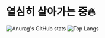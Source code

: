 # 열심히 살아가는 중🔥

![Anurag's GitHub stats](https://github-readme-stats.vercel.app/api?username=junjuny0227&layout=compact&theme=dark)
![Top Langs](https://github-readme-stats.vercel.app/api/top-langs/?username=junjuny0227&layout=compact&theme=dark&langs_count=10)

<!--
**junjuny0227/junjuny0227** is a ✨ _special_ ✨ repository because its `README.md` (this file) appears on your GitHub profile.

Here are some ideas to get you started:

- 🔭 I’m currently working on ...
- 🌱 I’m currently learning ...
- 👯 I’m looking to collaborate on ...
- 🤔 I’m looking for help with ...
- 💬 Ask me about ...
- 📫 How to reach me: ...
- 😄 Pronouns: ...
- ⚡ Fun fact: ...
-->
